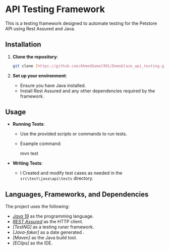# API Testing Framework

This is a testing framework designed to automate testing for the Petstore API using Rest Assured and Java. 

## Installation

1. **Clone the repository**:

    ```bash
    git clone [https://github.com/AhmedGamal991/Demoblaze_api_testing.git]
    ```


3. **Set up your environment**:
    - Ensure you have Java installed.
    - Install Rest Assured and any other dependencies required by the framework.

## Usage

- **Running Tests**:
    - Use the provided scripts or commands to run tests.
    - Example command:

        mvn test
   

- **Writing Tests**:
    - I Created and modify test cases as needed in the `src\test\java\api\tests` directory.


## Languages, Frameworks, and Dependencies
The project uses the following:
- *[Java 19](https://openjdk.java.net/projects/jdk/19/)* as the programming language.
- *[REST Assured](https://rest-assured.io/)* as the HTTP client.
- *[TestNG]* as a testing runer framework.
- *[Java-faker]* as a date generated .
- *[Maven]* as the Java build tool.
- *[EClips]* as the IDE.


